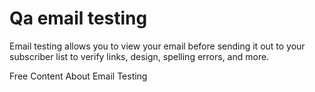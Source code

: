 # Qa email testing

Email testing allows you to view your email before sending it out to your subscriber list to verify links, design, spelling errors, and more.

<ResourceGroupTitle>Free Content</ResourceGroupTitle>
<BadgeLink colorScheme='yellow' badgeText='Read' href='https://www.campaignmonitor.com/blog/email-marketing/how-email-testing-and-rendering-works-and-why-its-important/'>About Email Testing</BadgeLink>

